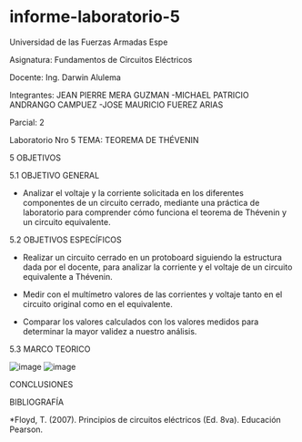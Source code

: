 # informe-laboratorio-5

Universidad de las Fuerzas Armadas Espe

Asignatura: Fundamentos de Circuitos Eléctricos

Docente: Ing. Darwin Alulema

Integrantes: JEAN PIERRE MERA GUZMAN -MICHAEL PATRICIO ANDRANGO CAMPUEZ -JOSE MAURICIO FUEREZ ARIAS

Parcial: 2

Laboratorio Nro 5 TEMA: TEOREMA DE THÉVENIN

5 OBJETIVOS

5.1 OBJETIVO GENERAL

- Analizar el voltaje y la corriente solicitada en los diferentes componentes de un circuito cerrado, mediante una práctica de laboratorio para comprender cómo funciona el teorema de Thévenin y un circuito equivalente.

5.2 OBJETIVOS ESPECÍFICOS

- Realizar un circuito cerrado en un protoboard siguiendo la estructura dada por el docente, para analizar la corriente y el voltaje de un circuito equivalente a Thévenin.

- Medir con el multímetro valores de las corrientes y voltaje tanto en el circuito original como en el equivalente.

- Comparar los valores calculados con los valores medidos para determinar la mayor validez a nuestro análisis.

5.3 MARCO TEORICO

![image](https://user-images.githubusercontent.com/104911658/210898070-612a5990-6ee5-456f-a25c-adca676b9160.png)
![image](https://user-images.githubusercontent.com/104911658/210898555-c2cc1c8f-ee00-41bb-995c-4b9f90422428.png)


CONCLUSIONES


BIBLIOGRAFÍA

*Floyd, T. (2007). Principios de circuitos eléctricos (Ed. 8va). Educación Pearson.
